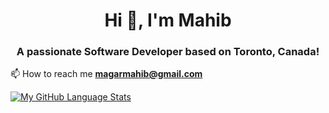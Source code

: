 <h1 align="center">Hi 👋, I'm Mahib</h1>
<h3 align="center">A passionate Software Developer based on Toronto, Canada!</h3>

📫 How to reach me **magarmahib@gmail.com**


[![My GitHub Language Stats](https://github-readme-stats.vercel.app/api/top-langs/?username=mahib09&langs_count=5&theme=tokyonight)]()
